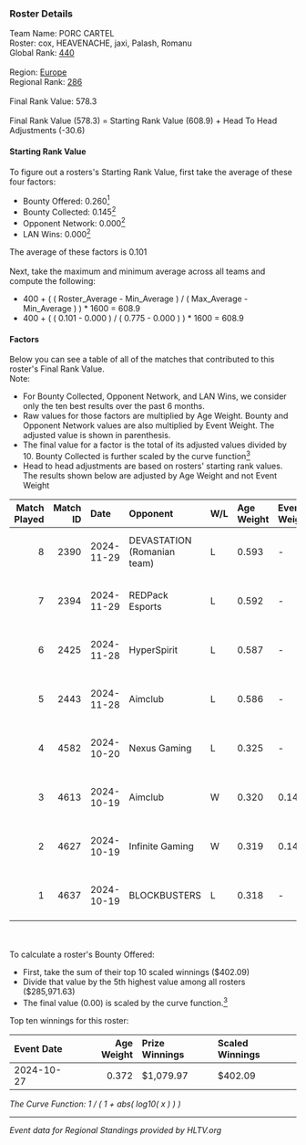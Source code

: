 ### Roster Details<br />
Team Name: PORC CARTEL<br />
Roster: cox, HEAVENACHE, jaxi, Palash, Romanu<br />
Global Rank: [440](../../standings_global_2025_02_28.md)<br />
<br />
Region: [Europe]( ../../standings_europe_2025_02_28.md)<br />
Regional Rank: [286]( ../../standings_europe_2025_02_28.md)<br />
<br />
Final Rank Value:  578.3<br />
<br />
Final Rank Value (578.3) = Starting Rank Value (608.9) + Head To Head Adjustments (-30.6)<br />

#### Starting Rank Value<br />
To figure out a rosters's Starting Rank Value, first take the average of these four factors:<br />
- Bounty Offered: 0.260[<sup>1</sup>](#table2)
- Bounty Collected: 0.145[<sup>2</sup>](#table1)
- Opponent Network: 0.000[<sup>2</sup>](#table1)
- LAN Wins: 0.000[<sup>2</sup>](#table1)

The average of these factors is 0.101<br />
<br />
Next, take the maximum and minimum average across all teams and compute the following:<br />
- 400 + ( ( Roster_Average - Min_Average ) / ( Max_Average - Min_Average ) ) * 1600 = 608.9
- 400 + ( ( 0.101 - 0.000 ) / ( 0.775 - 0.000 ) ) * 1600 = 608.9


#### Factors<br />
Below you can see a table of all of the matches that contributed to this roster's Final Rank Value.<br />
Note:<br />

- For Bounty Collected, Opponent Network, and LAN Wins, we consider only the ten best results over the past 6 months.
- Raw values for those factors are multiplied by Age Weight. Bounty and Opponent Network values are also multiplied by Event Weight. The adjusted value is shown in parenthesis.
- The final value for a factor is the total of its adjusted values divided by 10. Bounty Collected is further scaled by the curve function[<sup>3</sup>](#curveFunction)
- Head to head adjustments are based on rosters' starting rank values. The results shown below are adjusted by Age Weight and not Event Weight
<span id="table1"></span><br />


| Match Played | Match ID | Date       | Opponent                    | W/L | Age Weight | Event Weight | Bounty Collected | Opponent Network | LAN Wins  | H2H Adj. | Roster                                |
| -: | -: | :- | :- | :- | :- | :- | :- | :- | :- | -: | :- |
|            8 |     2390 | 2024-11-29 | DEVASTATION (Romanian team) | L   | 0.593      | -            | -                | -                | -         |    -7.47 | cox, HEAVENACHE, jaxi, Palash, Romanu |
|            7 |     2394 | 2024-11-29 | REDPack Esports             | L   | 0.592      | -            | -                | -                | -         |    -8.65 | cox, HEAVENACHE, jaxi, Palash, Romanu |
|            6 |     2425 | 2024-11-28 | HyperSpirit                 | L   | 0.587      | -            | -                | -                | -         |   -11.60 | cox, HEAVENACHE, jaxi, Palash, Romanu |
|            5 |     2443 | 2024-11-28 | Aimclub                     | L   | 0.586      | -            | -                | -                | -         |    -5.62 | cox, HEAVENACHE, jaxi, Palash, Romanu |
|            4 |     4582 | 2024-10-20 | Nexus Gaming                | L   | 0.325      | -            | -                | -                | -         |    -0.52 | cox, HEAVENACHE, jaxi, Palash, Romanu |
|            3 |     4613 | 2024-10-19 | Aimclub                     | W   | 0.320      | 0.143        | 0.000 (0.000)    | 0.016 (0.001)    | 0 (0.000) |     3.26 | cox, HEAVENACHE, jaxi, Palash, Romanu |
|            2 |     4627 | 2024-10-19 | Infinite Gaming             | W   | 0.319      | 0.143        | 0.000 (0.000)    | 0.004 (0.000)    | 0 (0.000) |     4.85 | cox, HEAVENACHE, jaxi, Palash, Romanu |
|            1 |     4637 | 2024-10-19 | BLOCKBUSTERS                | L   | 0.318      | -            | -                | -                | -         |    -4.87 | cox, HEAVENACHE, jaxi, Palash, Romanu |

<br />
<span id="table2"></span><br />
To calculate a roster's Bounty Offered:<br />

- First, take the sum of their top 10 scaled winnings ($402.09)
- Divide that value by the 5th highest value among all rosters ($285,971.63)
- The final value (0.00) is scaled by the curve function.[<sup>3</sup>](#curveFunction)

Top ten winnings for this roster:<br />

| Event Date | Age Weight | Prize Winnings | Scaled Winnings |
| :- | -: | :- | :- |
| 2024-10-27 |      0.372 | $1,079.97      | $402.09         |


<span id="curveFunction"></span>_The Curve Function: 1 / ( 1 + abs( log10( x ) ) )_<br />

---
_Event data for Regional Standings provided by HLTV.org_<br />
